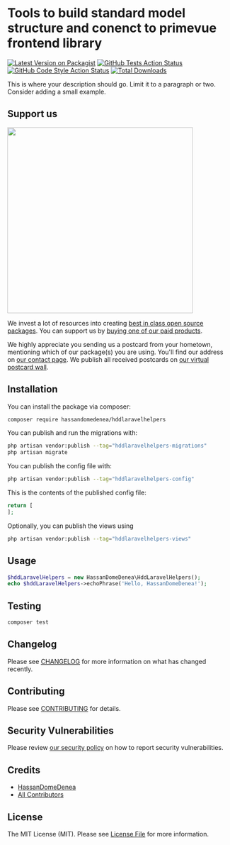 # Tools to build standard model structure and conenct to primevue frontend library

[![Latest Version on Packagist](https://img.shields.io/packagist/v/hassandomedenea/hddlaravelhelpers.svg?style=flat-square)](https://packagist.org/packages/hassandomedenea/hddlaravelhelpers)
[![GitHub Tests Action Status](https://img.shields.io/github/actions/workflow/status/hassandomedenea/hddlaravelhelpers/run-tests.yml?branch=main&label=tests&style=flat-square)](https://github.com/hassandomedenea/hddlaravelhelpers/actions?query=workflow%3Arun-tests+branch%3Amain)
[![GitHub Code Style Action Status](https://img.shields.io/github/actions/workflow/status/hassandomedenea/hddlaravelhelpers/fix-php-code-style-issues.yml?branch=main&label=code%20style&style=flat-square)](https://github.com/hassandomedenea/hddlaravelhelpers/actions?query=workflow%3A"Fix+PHP+code+style+issues"+branch%3Amain)
[![Total Downloads](https://img.shields.io/packagist/dt/hassandomedenea/hddlaravelhelpers.svg?style=flat-square)](https://packagist.org/packages/hassandomedenea/hddlaravelhelpers)

This is where your description should go. Limit it to a paragraph or two. Consider adding a small example.

## Support us

[<img src="https://github-ads.s3.eu-central-1.amazonaws.com/HddLaravelHelpers.jpg?t=1" width="419px" />](https://spatie.be/github-ad-click/HddLaravelHelpers)

We invest a lot of resources into creating [best in class open source packages](https://spatie.be/open-source). You can support us by [buying one of our paid products](https://spatie.be/open-source/support-us).

We highly appreciate you sending us a postcard from your hometown, mentioning which of our package(s) you are using. You'll find our address on [our contact page](https://spatie.be/about-us). We publish all received postcards on [our virtual postcard wall](https://spatie.be/open-source/postcards).

## Installation

You can install the package via composer:

```bash
composer require hassandomedenea/hddlaravelhelpers
```

You can publish and run the migrations with:

```bash
php artisan vendor:publish --tag="hddlaravelhelpers-migrations"
php artisan migrate
```

You can publish the config file with:

```bash
php artisan vendor:publish --tag="hddlaravelhelpers-config"
```

This is the contents of the published config file:

```php
return [
];
```

Optionally, you can publish the views using

```bash
php artisan vendor:publish --tag="hddlaravelhelpers-views"
```

## Usage

```php
$hddLaravelHelpers = new HassanDomeDenea\HddLaravelHelpers();
echo $hddLaravelHelpers->echoPhrase('Hello, HassanDomeDenea!');
```

## Testing

```bash
composer test
```

## Changelog

Please see [CHANGELOG](CHANGELOG.md) for more information on what has changed recently.

## Contributing

Please see [CONTRIBUTING](CONTRIBUTING.md) for details.

## Security Vulnerabilities

Please review [our security policy](../../security/policy) on how to report security vulnerabilities.

## Credits

- [HassanDomeDenea](https://github.com/HassanDomeDenea)
- [All Contributors](../../contributors)

## License

The MIT License (MIT). Please see [License File](LICENSE.md) for more information.
